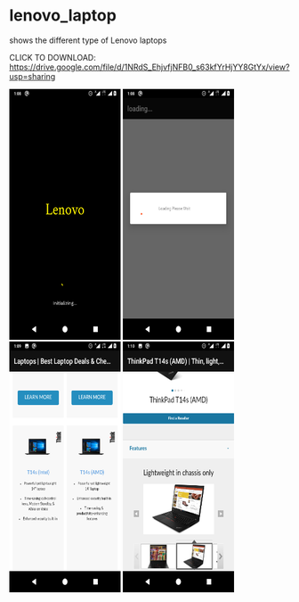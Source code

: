 # lenovo_laptop
shows the different type of Lenovo laptops

CLICK TO DOWNLOAD: https://drive.google.com/file/d/1NRdS_EhjvfjNFB0_s63kfYrHjYY8GtYx/view?usp=sharing

<p>
  <img src="https://github.com/phonixcode/lenovo_laptop/blob/master/Screenshot/Welcome.png" height="450px" width="200px">
  <img src="https://github.com/phonixcode/lenovo_laptop/blob/master/Screenshot/loading.png" height="450px" width="200px">
  <img src="https://github.com/phonixcode/lenovo_laptop/blob/master/Screenshot/product.png" height="450px" width="200px">
  <img src="https://github.com/phonixcode/lenovo_laptop/blob/master/Screenshot/detail.png" height="450px" width="200px">
</p>

